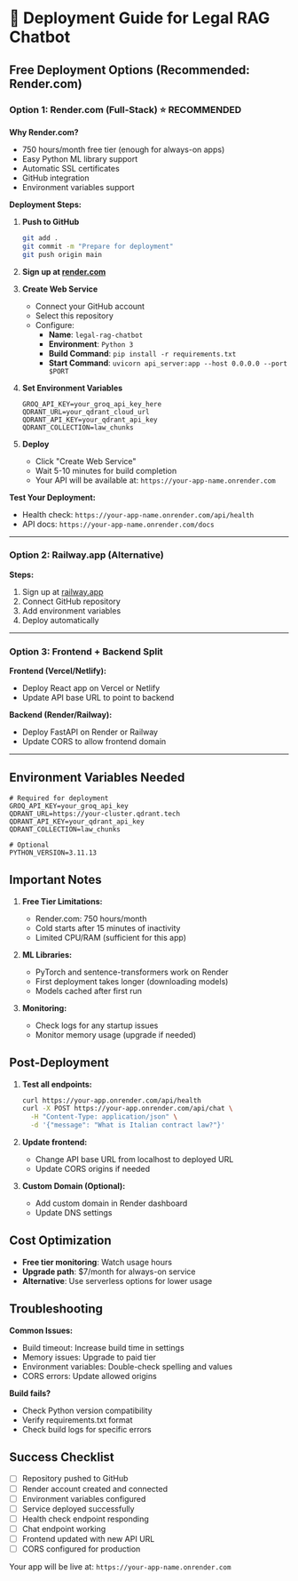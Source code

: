 # 🚀 Deployment Guide for Legal RAG Chatbot

## Free Deployment Options (Recommended: Render.com)

### Option 1: Render.com (Full-Stack) ⭐ RECOMMENDED

**Why Render.com?**
- 750 hours/month free tier (enough for always-on apps)
- Easy Python ML library support
- Automatic SSL certificates
- GitHub integration
- Environment variables support

**Deployment Steps:**

1. **Push to GitHub**
   ```bash
   git add .
   git commit -m "Prepare for deployment"
   git push origin main
   ```

2. **Sign up at [render.com](https://render.com)**

3. **Create Web Service**
   - Connect your GitHub account
   - Select this repository
   - Configure:
     - **Name**: `legal-rag-chatbot`
     - **Environment**: `Python 3`
     - **Build Command**: `pip install -r requirements.txt`
     - **Start Command**: `uvicorn api_server:app --host 0.0.0.0 --port $PORT`

4. **Set Environment Variables**
   ```
   GROQ_API_KEY=your_groq_api_key_here
   QDRANT_URL=your_qdrant_cloud_url
   QDRANT_API_KEY=your_qdrant_api_key
   QDRANT_COLLECTION=law_chunks
   ```

5. **Deploy**
   - Click "Create Web Service"
   - Wait 5-10 minutes for build completion
   - Your API will be available at: `https://your-app-name.onrender.com`

**Test Your Deployment:**
- Health check: `https://your-app-name.onrender.com/api/health`
- API docs: `https://your-app-name.onrender.com/docs`

---

### Option 2: Railway.app (Alternative)

**Steps:**
1. Sign up at [railway.app](https://railway.app)
2. Connect GitHub repository
3. Add environment variables
4. Deploy automatically

---

### Option 3: Frontend + Backend Split

**Frontend (Vercel/Netlify):**
- Deploy React app on Vercel or Netlify
- Update API base URL to point to backend

**Backend (Render/Railway):**
- Deploy FastAPI on Render or Railway
- Update CORS to allow frontend domain

---

## Environment Variables Needed

```env
# Required for deployment
GROQ_API_KEY=your_groq_api_key
QDRANT_URL=https://your-cluster.qdrant.tech
QDRANT_API_KEY=your_qdrant_api_key
QDRANT_COLLECTION=law_chunks

# Optional
PYTHON_VERSION=3.11.13
```

## Important Notes

1. **Free Tier Limitations:**
   - Render.com: 750 hours/month
   - Cold starts after 15 minutes of inactivity
   - Limited CPU/RAM (sufficient for this app)

2. **ML Libraries:**
   - PyTorch and sentence-transformers work on Render
   - First deployment takes longer (downloading models)
   - Models cached after first run

3. **Monitoring:**
   - Check logs for any startup issues
   - Monitor memory usage (upgrade if needed)

## Post-Deployment

1. **Test all endpoints:**
   ```bash
   curl https://your-app.onrender.com/api/health
   curl -X POST https://your-app.onrender.com/api/chat \
     -H "Content-Type: application/json" \
     -d '{"message": "What is Italian contract law?"}'
   ```

2. **Update frontend:**
   - Change API base URL from localhost to deployed URL
   - Update CORS origins if needed

3. **Custom Domain (Optional):**
   - Add custom domain in Render dashboard
   - Update DNS settings

## Cost Optimization

- **Free tier monitoring**: Watch usage hours
- **Upgrade path**: $7/month for always-on service
- **Alternative**: Use serverless options for lower usage

## Troubleshooting

**Common Issues:**
- Build timeout: Increase build time in settings
- Memory issues: Upgrade to paid tier
- Environment variables: Double-check spelling and values
- CORS errors: Update allowed origins

**Build fails?**
- Check Python version compatibility
- Verify requirements.txt format
- Check build logs for specific errors

## Success Checklist

- [ ] Repository pushed to GitHub
- [ ] Render account created and connected
- [ ] Environment variables configured
- [ ] Service deployed successfully
- [ ] Health check endpoint responding
- [ ] Chat endpoint working
- [ ] Frontend updated with new API URL
- [ ] CORS configured for production

Your app will be live at: `https://your-app-name.onrender.com`
